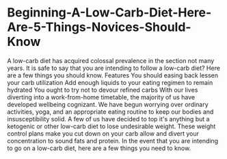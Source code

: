 # Beginning-A-Low-Carb-Diet-Here-Are-5-Things-Novices-Should-Know
A low-carb diet has acquired colossal prevalence in the section not many years. It is safe to say that you are intending to follow a low-carb diet? Here are a few things you should know.   Features   You should easing back lessen your carb utilization   Add enough liquids to your eating regimen to remain hydrated   You ought to try not to devour refined carbs   With our lives diverting into a work-from-home timetable, the majority of us have developed wellbeing cognizant. We have begun worrying over ordinary activities, yoga, and an appropriate eating routine to keep our bodies and insusceptibility solid. A few of us have decided to top it's anything but a ketogenic or other low-carb diet to lose undesirable weight. These weight control plans make you cut down on your carb allow and divert your concentration to sound fats and protein. In the event that you are intending to go on a low-carb diet, here are a few things you need to know.

